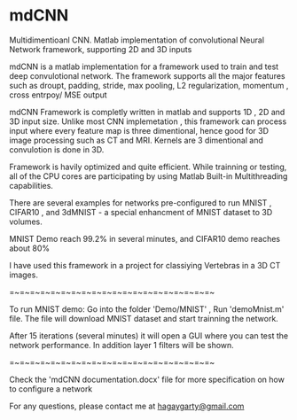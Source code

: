 # mdCNN
Multidimentioanl CNN. Matlab implementation of convolutional Neural Network framework, supporting 2D and 3D inputs

mdCNN is a matlab implementation for a framework used to train and test deep convulotional network.
The framework supports all the major features such as droupt, padding, stride, max pooling, L2 regularization, momentum , cross entrpoy/ MSE output

mdCNN Framework is completly written in matlab and supports 1D , 2D and 3D input size. Unlike most CNN implemetation , this framework can process input where every feature map is three dimentional, hence good for 3D image processing such as CT and MRI. Kernels are 3 dimentional and convulotion is done in 3D.

Framework is havily optimized and quite efficient. While trainning or testing, all of the CPU cores are participating by using Matlab Built-in Multithreading capabilities.

There are several examples for networks pre-configured to run MNIST , CIFAR10 , and 3dMNIST - a special enhancment of MNIST dataset to 3D volumes.

MNIST Demo reach 99.2% in several minutes, and CIFAR10 demo reaches about 80%

I have used this framework in a project for classiying Vertebras in a 3D CT images. 

=~=~=~=~=~=~=~=~=~=~=~=~=~=~=~=~=~=~=~=~

To run MNIST demo:
Go into the folder 'Demo/MNIST' , Run 'demoMnist.m' file.
The file will download MNIST dataset and start trainning the network.

After 15 iterations (several minutes) it will open a GUI where you can test the network performance. 
In addition layer 1 filters will be shown.

=~=~=~=~=~=~=~=~=~=~=~=~=~=~=~=~=~=~=~=~

Check the 'mdCNN documentation.docx' file for more specification on how to configure a network

For any questions, please contact me at hagaygarty@gmail.com

